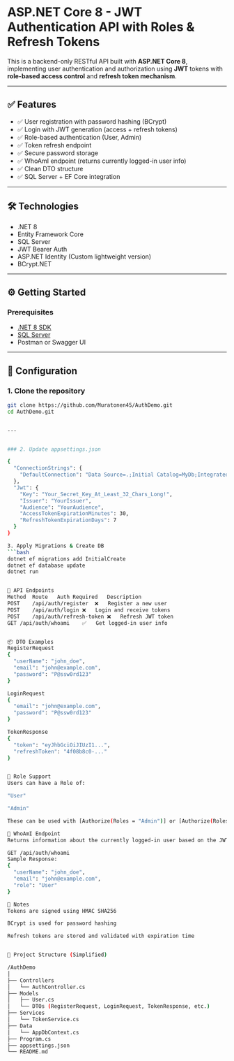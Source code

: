 # ASP.NET Core 8 - JWT Authentication API with Roles & Refresh Tokens

This is a backend-only RESTful API built with **ASP.NET Core 8**, implementing user authentication and authorization using **JWT** tokens with **role-based access control** and **refresh token mechanism**.

---

## ✅ Features

- ✅ User registration with password hashing (BCrypt)
- ✅ Login with JWT generation (access + refresh tokens)
- ✅ Role-based authentication (User, Admin)
- ✅ Token refresh endpoint
- ✅ Secure password storage
- ✅ WhoAmI endpoint (returns currently logged-in user info)
- ✅ Clean DTO structure
- ✅ SQL Server + EF Core integration

---

## 🛠️ Technologies

- .NET 8
- Entity Framework Core
- SQL Server
- JWT Bearer Auth
- ASP.NET Identity (Custom lightweight version)
- BCrypt.NET

---

## ⚙️ Getting Started

### Prerequisites

- [.NET 8 SDK](https://dotnet.microsoft.com/download)
- [SQL Server](https://www.microsoft.com/en-us/sql-server/sql-server-downloads)
- Postman or Swagger UI

---

## 🔧 Configuration

### 1. Clone the repository
```bash
git clone https://github.com/Muratonen45/AuthDemo.git
cd AuthDemo.git


---


### 2. Update appsettings.json

{
  "ConnectionStrings": {
    "DefaultConnection": "Data Source=.;Initial Catalog=MyDb;Integrated Security=True;"
  },
  "Jwt": {
    "Key": "Your_Secret_Key_At_Least_32_Chars_Long!",
    "Issuer": "YourIssuer",
    "Audience": "YourAudience",
    "AccessTokenExpirationMinutes": 30,
    "RefreshTokenExpirationDays": 7
  }
}

3. Apply Migrations & Create DB
```bash
dotnet ef migrations add InitialCreate
dotnet ef database update
dotnet run


🧪 API Endpoints
Method	Route	Auth Required	Description
POST	/api/auth/register	❌	Register a new user
POST	/api/auth/login	❌	Login and receive tokens
POST	/api/auth/refresh-token	❌	Refresh JWT token
GET	/api/auth/whoami	✅	Get logged-in user info


📦 DTO Examples
RegisterRequest
{
  "userName": "john_doe",
  "email": "john@example.com",
  "password": "P@ssw0rd123"
}

LoginRequest
{
  "email": "john@example.com",
  "password": "P@ssw0rd123"
}

TokenResponse
{
  "token": "eyJhbGciOiJIUzI1...",
  "refreshToken": "4f08b8c0-..."
}


🔐 Role Support
Users can have a Role of:

"User"

"Admin"

These can be used with [Authorize(Roles = "Admin")] or [Authorize(Roles = "User")] in any controller.

👤 WhoAmI Endpoint
Returns information about the currently logged-in user based on the JWT token.

GET /api/auth/whoami
Sample Response:
{
  "userName": "john_doe",
  "email": "john@example.com",
  "role": "User"
}

📌 Notes
Tokens are signed using HMAC SHA256

BCrypt is used for password hashing

Refresh tokens are stored and validated with expiration time


📁 Project Structure (Simplified)

/AuthDemo
│
├── Controllers
│   └── AuthController.cs
├── Models
│   ├── User.cs
│   └── DTOs (RegisterRequest, LoginRequest, TokenResponse, etc.)
├── Services
│   └── TokenService.cs
├── Data
│   └── AppDbContext.cs
├── Program.cs
├── appsettings.json
└── README.md

